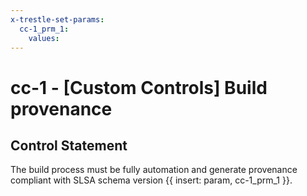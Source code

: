 ```yaml
---
x-trestle-set-params:
  cc-1_prm_1:
    values:
---
```


# cc-1 - \[Custom Controls\] Build provenance

## Control Statement

The build process must be fully automation and generate provenance compliant with SLSA schema version {{ insert: param, cc-1_prm_1 }}.
